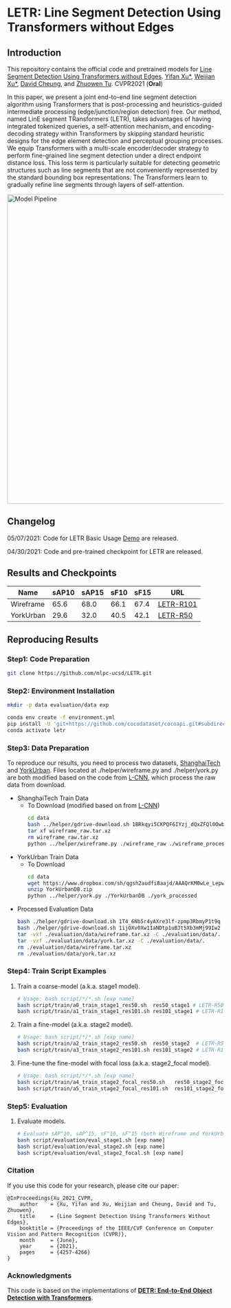 # LETR: Line Segment Detection Using Transformers without Edges

## Introduction 
This repository contains the official code and pretrained models for [Line Segment Detection Using Transformers without Edges](https://arxiv.org/abs/2101.01909). [Yifan Xu*](https://yfxu.com/), [Weijian Xu*](https://weijianxu.com/), [David Cheung](https://github.com/sawsa307), and [Zhuowen Tu](https://pages.ucsd.edu/~ztu/). CVPR2021 (**Oral**)

In this paper, we present a joint end-to-end line segment detection algorithm using Transformers that is post-processing and heuristics-guided intermediate processing (edge/junction/region detection) free. Our method, named LinE segment TRansformers (LETR), takes advantages of having integrated tokenized queries, a self-attention mechanism, and encoding-decoding strategy within Transformers by skipping standard heuristic designs for the edge element detection and perceptual grouping processes. We equip Transformers with a multi-scale encoder/decoder strategy to perform fine-grained line segment detection under a direct endpoint distance loss. This loss term is particularly suitable for detecting geometric structures such as line segments that are not conveniently represented by the standard bounding box representations. The Transformers learn to gradually refine line segments through layers of self-attention. 

<img src="figures/pipeline.svg" alt="Model Pipeline" width="720" />


## Changelog
05/07/2021: Code for LETR Basic Usage [Demo](https://github.com/mlpc-ucsd/LETR/blob/master/src/demo_letr.ipynb) are released. 

04/30/2021: Code and pre-trained checkpoint for LETR are released. 

## Results and Checkpoints


| Name | sAP10 | sAP15 | sF10 | sF15 | URL|
| --- | --- | --- | --- | --- |--- |
| Wireframe | 65.6 | 68.0 | 66.1 | 67.4 | [LETR-R101](https://vcl.ucsd.edu/letr/checkpoints/res101/res101_stage2_focal.zip) |
| YorkUrban | 29.6 | 32.0 | 40.5 | 42.1 | [LETR-R50](https://vcl.ucsd.edu/letr/checkpoints/res50/res50_stage2_focal.zip) |

## Reproducing Results

### Step1: Code Preparation
```bash
git clone https://github.com/mlpc-ucsd/LETR.git
```

### Step2: Environment Installation

```bash
mkdir -p data evaluation/data exp

conda env create -f environment.yml
pip install -U 'git+https://github.com/cocodataset/cocoapi.git#subdirectory=PythonAPI'
conda activate letr
```

### Step3: Data Preparation
To reproduce our results, you need to process two datasets, [ShanghaiTech](https://github.com/huangkuns/wireframe) and [YorkUrban](https://www.elderlab.yorku.ca/resources/york-urban-line-segment-database-information/). Files located at ./helper/wireframe.py and ./helper/york.py are both modified based on the code from [L-CNN](https://github.com/zhou13/lcnn), which process the raw data from download.

- ShanghaiTech Train Data
    - To Download (modified based on from [L-CNN](https://github.com/zhou13/lcnn))
        ```bash
        cd data
        bash ../helper/gdrive-download.sh 1BRkqyi5CKPQF6IYzj_dQxZFQl0OwbzOf wireframe_raw.tar.xz
        tar xf wireframe_raw.tar.xz
        rm wireframe_raw.tar.xz
        python ../helper/wireframe.py ./wireframe_raw ./wireframe_processed

        ```
- YorkUrban Train Data
    - To Download  
        ```bash
        cd data
        wget https://www.dropbox.com/sh/qgsh2audfi8aajd/AAAQrKM0wLe_LepwlC1rzFMxa/YorkUrbanDB.zip
        unzip YorkUrbanDB.zip 
        python ../helper/york.py ./YorkUrbanDB ./york_processed
        
        ```
- Processed Evaluation Data
    ```bash
    bash ./helper/gdrive-download.sh 1T4_6Nb5r4yAXre3lf-zpmp3RbmyP1t9q ./evaluation/data/wireframe.tar.xz
    bash ./helper/gdrive-download.sh 1ijOXv0Xw1IaNDtp1uBJt5Xb3mMj99Iw2 ./evaluation/data/york.tar.xz
    tar -vxf ./evaluation/data/wireframe.tar.xz -C ./evaluation/data/.
    tar -vxf ./evaluation/data/york.tar.xz -C ./evaluation/data/.
    rm ./evaluation/data/wireframe.tar.xz
    rm ./evaluation/data/york.tar.xz
    ```

### Step4: Train Script Examples
1. Train a coarse-model (a.k.a. stage1 model).
    ```bash
    # Usage: bash script/*/*.sh [exp name]
    bash script/train/a0_train_stage1_res50.sh  res50_stage1 # LETR-R50  
    bash script/train/a1_train_stage1_res101.sh res101_stage1 # LETR-R101 
    ```

2. Train a fine-model (a.k.a. stage2 model).
    ```bash
    # Usage: bash script/*/*.sh [exp name]
    bash script/train/a2_train_stage2_res50.sh  res50_stage2  # LETR-R50
    bash script/train/a3_train_stage2_res101.sh res101_stage2 # LETR-R101 
    ```

3. Fine-tune the fine-model with focal loss (a.k.a. stage2_focal model).
    ```bash
    # Usage: bash script/*/*.sh [exp name]
    bash script/train/a4_train_stage2_focal_res50.sh   res50_stage2_focal # LETR-R50
    bash script/train/a5_train_stage2_focal_res101.sh  res101_stage2_focal # LETR-R101 
    ```

### Step5: Evaluation

1. Evaluate models.
    ```bash
    # Evaluate sAP^10, sAP^15, sF^10, sF^15 (both Wireframe and YorkUrban datasets).
    bash script/evaluation/eval_stage1.sh [exp name]
    bash script/evaluation/eval_stage2.sh [exp name]
    bash script/evaluation/eval_stage2_focal.sh [exp name]
    ```

### Citation

If you use this code for your research, please cite our paper:
```
@InProceedings{Xu_2021_CVPR,
    author    = {Xu, Yifan and Xu, Weijian and Cheung, David and Tu, Zhuowen},
    title     = {Line Segment Detection Using Transformers Without Edges},
    booktitle = {Proceedings of the IEEE/CVF Conference on Computer Vision and Pattern Recognition (CVPR)},
    month     = {June},
    year      = {2021},
    pages     = {4257-4266}
}
```
### Acknowledgments

This code is based on the implementations of [**DETR: End-to-End Object Detection with Transformers**](https://github.com/facebookresearch/detr). 
